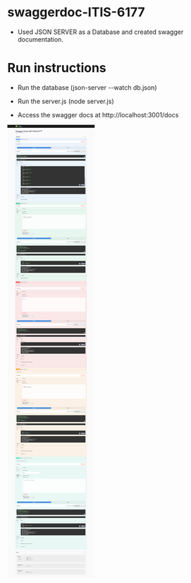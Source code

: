 # swaggerdoc-ITIS-6177


- Used JSON SERVER as a Database and created swagger documentation.

# Run instructions
- Run the database (json-server --watch db.json)
- Run the server.js (node server.js)

- Access the swagger docs at http://localhost:3001/docs

![alt text](full.png "Full Overview")

